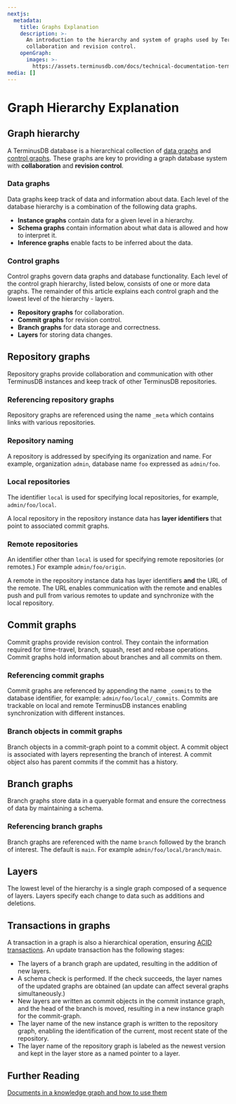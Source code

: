 ```yaml
---
nextjs:
  metadata:
    title: Graphs Explanation
    description: >-
      An introduction to the hierarchy and system of graphs used by TerminusDB for
      collaboration and revision control.
    openGraph:
      images: >-
        https://assets.terminusdb.com/docs/technical-documentation-terminuscms-og.png
media: []
---
```


# Graph Hierarchy Explanation

## Graph hierarchy

A TerminusDB database is a hierarchical collection of [data graphs](#datagraphs) and [control graphs](#controlgraphs). These graphs are key to providing a graph database system with **collaboration** and **revision control**.

### Data graphs

Data graphs keep track of data and information about data. Each level of the database hierarchy is a combination of the following data graphs.

*   **Instance graphs** contain data for a given level in a hierarchy.
*   **Schema graphs** contain information about what data is allowed and how to interpret it.
*   **Inference graphs** enable facts to be inferred about the data.

### Control graphs

Control graphs govern data graphs and database functionality. Each level of the control graph hierarchy, listed below, consists of one or more data graphs. The remainder of this article explains each control graph and the lowest level of the hierarchy - layers.

*   **Repository graphs** for collaboration.
*   **Commit graphs** for revision control.
*   **Branch graphs** for data storage and correctness.
*   **Layers** for storing data changes.

## Repository graphs

Repository graphs provide collaboration and communication with other TerminusDB instances and keep track of other TerminusDB repositories.

### Referencing repository graphs

Repository graphs are referenced using the name `_meta` which contains links with various repositories.

### Repository naming

A repository is addressed by specifying its organization and name. For example, organization `admin`, database name `foo` expressed as `admin/foo`.

### Local repositories

The identifier `local` is used for specifying local repositories, for example, `admin/foo/local`.

A local repository in the repository instance data has **layer identifiers** that point to associated commit graphs.

### Remote repositories

An identifier other than `local` is used for specifying remote repositories (or remotes.) For example `admin/foo/origin`.

A remote in the repository instance data has layer identifiers **and** the URL of the remote. The URL enables communication with the remote and enables push and pull from various remotes to update and synchronize with the local repository.

## Commit graphs

Commit graphs provide revision control. They contain the information required for time-travel, branch, squash, reset and rebase operations. Commit graphs hold information about branches and all commits on them.

### Referencing commit graphs

Commit graphs are referenced by appending the name `_commits` to the database identifier, for example: `admin/foo/local/_commits`. Commits are trackable on local and remote TerminusDB instances enabling synchronization with different instances.

### Branch objects in commit graphs

Branch objects in a commit-graph point to a commit object. A commit object is associated with layers representing the branch of interest. A commit object also has parent commits if the commit has a history.

## Branch graphs

Branch graphs store data in a queryable format and ensure the correctness of data by maintaining a schema.

### Referencing branch graphs

Branch graphs are referenced with the name `branch` followed by the branch of interest. The default is `main`. For example `admin/foo/local/branch/main`.

## Layers

The lowest level of the hierarchy is a single graph composed of a sequence of layers. Layers specify each change to data such as additions and deletions.

## Transactions in graphs

A transaction in a graph is also a hierarchical operation, ensuring [ACID transactions](/docs/acid-transactions-explanation/). An update transaction has the following stages:

*   The layers of a branch graph are updated, resulting in the addition of new layers.
*   A schema check is performed. If the check succeeds, the layer names of the updated graphs are obtained (an update can affect several graphs simultaneously.)
*   New layers are written as commit objects in the commit instance graph, and the head of the branch is moved, resulting in a new instance graph for the commit-graph.
*   The layer name of the new instance graph is written to the repository graph, enabling the identification of the current, most recent state of the repository.
*   The layer name of the repository graph is labeled as the newest version and kept in the layer store as a named pointer to a layer.

## Further Reading

[Documents in a knowledge graph and how to use them](/docs/documents-explanation/)